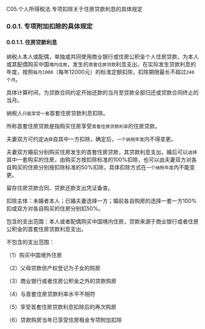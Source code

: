 C05.个人所得税法.专项扣除关于住房贷款利息的具体规定

### 0.0.1. 专项附加扣除的具体规定

#### 0.0.1.1. 住房贷款利息

纳税人本人或配偶，单独或共同使用商业银行或住房公积金个人住房贷款，为本人或其配偶购买中国`境内住房`，发生的`首套住房贷款`利息支出，在实际发生贷款利息的年度，按照`每月1000`（每年12000元）的标准定额扣除，扣除期限最长不超过`240个月`。

具体计算时间，为贷款合同约定开始还款的当月至贷款全部归还或贷款合同终止的当月。

纳税人`只能享受一套`首套住房贷款利息扣除。

所称首套住房贷款是指购买住房享受`首套住房贷款利率`的住房贷款。

夫妻双方可约定`选择`自其中一方扣除，确定后，`一个纳税年度`内不得变更。

夫妻双方婚前分别购买住房发生的首套住房贷款，其贷款利息支出，婚后可以`选择`其中一套购买的住房，由购买方按扣除标准的100%扣除，也可以由夫妻双方对各自购买的住房分别按扣除标准的50%扣除，具体扣除方式在`一个纳税年度`内不能变更。

留存住房贷款合同、贷款还款支出凭证备查。

扣除主体：未婚者本人；已婚夫妻选择一方；婚前各自购房的选择一套一方100%扣或双方对各自购买的住房分别扣50%。

包含的支出范围：本人或者配偶购买中国境内住房，贷款来源于商业银行或者住房公积金的首套住房贷款利息支出。

不包含的支出范围：

（1）购买中国境外住房

（2）父母贷款但产权登记为子女的购房

（3）商业银行或者住房公积金之外的贷款购房

（4）与首套住房贷款利率水平不相符

（5）享受首套住房贷款利息扣除后的再次购房

（6）贷款购房当年已享受住房租金专项附加扣除
